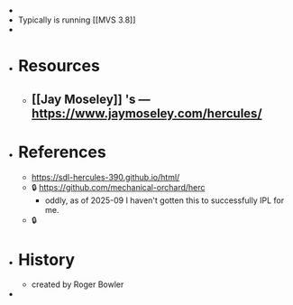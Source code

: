 -
- Typically is running [[MVS 3.8]]
-
- # Resources
	- [[Jay Moseley]] 's — https://www.jaymoseley.com/hercules/
		-
- # References
	- https://sdl-hercules-390.github.io/html/
	- 🔒 https://github.com/mechanical-orchard/herc
		- oddly, as of 2025-09 I haven't gotten this to successfully IPL for me.
	- 🔒
- # History
	- created by Roger Bowler
-